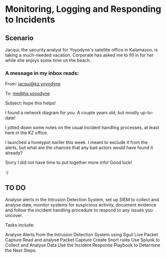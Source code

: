 # Monitoring, Logging and Responding to Incidents

## Scenario

Jacqui, the security analyst for Yoyodyne's satellite office in Kalamazoo, is taking a much-needed vacation. Corporate has asked me to fill in for her while she enjoys some time on the beach.

### A message in my inbox reads:

From: jacqui@kz.yoyodyne

To: me@hq.yoyodyne

Subject: hope this helps!

I found a network diagram for you. A couple years old, but mostly up-to-date!

I jotted down some notes on the usual incident handling processes, at least here in the KZ office.

I launched a honeypot earlier this week. I meant to exclude it from the alerts, but what are the chances that any bad actors would have found it already?

Sorry I did not have time to put together more info! Good luck!

-j

## TO DO
Analyse alerts in the Intrusion Detection System, set up SIEM to collect and analyse date, monitor systems for suspicious activity, document evidence and follow the incident handling procedure to respond to any issues you uncover.

Tasks include:

Analyse Alerts from the Intrusion Detection System using Sguil
Live Packet Capture
Read and analyse Packet Capture
Create Snort rules
Use Splunk to Collect and Analyse Data
Use the Incident Response Playbook to Determine the Next Steps.
